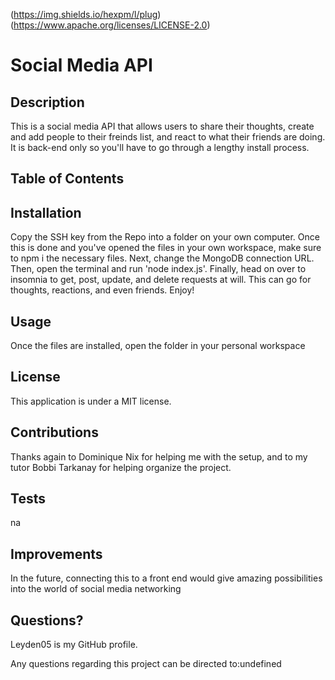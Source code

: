 (https://img.shields.io/hexpm/l/plug) (https://www.apache.org/licenses/LICENSE-2.0)
# Social Media API

## Description
This is a social media API that allows users to share their thoughts, create and add people to their freinds list, and react to what their friends are doing. It is back-end only so you'll have to go through a lengthy install process.

## Table of Contents


## Installation
Copy the SSH key from the Repo into a folder on your own computer. Once this is done and you've opened the files in your own workspace, make sure to npm i the necessary files. Next, change the MongoDB connection URL. Then, open the terminal and run 'node index.js'. Finally, head on over to insomnia to get, post, update, and delete requests at will. This can go for thoughts, reactions, and even friends. Enjoy!

## Usage
Once the files are installed, open the folder in your personal workspace

## License
This application is under a MIT license.

## Contributions
Thanks again to Dominique Nix for helping me with the setup, and to my tutor Bobbi Tarkanay for helping organize the project.

## Tests
na

## Improvements
In the future, connecting this to a front end would give amazing possibilities into the world of social media networking

## Questions?
Leyden05 is my GitHub profile. 

Any questions regarding this project can be directed to:undefined

